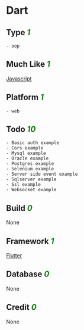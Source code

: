 # Dart

## Type <i style='color:green;'>1</i>
	- oop
## Much Like <i style='color:green;'>1</i>
[Javascript](JAVASCRIPT.md)
## Platform <i style='color:green;'>1</i>
	- web
## Todo <i style='color:green;'>10</i>
	- Basic auth example
	- Cors example
	- Mysql example
	- Oracle example
	- Postgres example
	- Selenium example
	- Server side event example
	- Sqlserver example
	- Ssl example
	- Websocket example
## Build <i style='color:green;'>0</i>
None
## Framework <i style='color:green;'>1</i>
[Flutter](https://github.com/bearddan2000?tab=repositories&q=dart+flutter&type=&language=&sort=)
## Database <i style='color:green;'>0</i>
None
## Credit <i style='color:green;'>0</i>
None